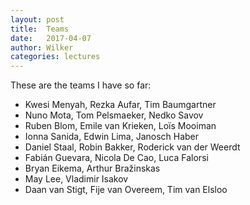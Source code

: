 ```yaml
---
layout: post
title:  Teams
date:   2017-04-07
author: Wilker
categories: lectures
---
```


These are the teams I have so far:

* Kwesi Menyah, Rezka Aufar, Tim Baumgartner
* Nuno Mota, Tom Pelsmaeker, Nedko Savov
* Ruben Blom, Emile van Krieken, Loïs Mooiman
* Ionna Sanida, Edwin Lima, Janosch Haber
* Daniel Staal, Robin Bakker, Roderick van der Weerdt
* Fabián Guevara, Nicola De Cao, Luca Falorsi
* Bryan Eikema, Arthur Bražinskas
* May Lee, Vladimir Isakov
* Daan van Stigt, Fije van Overeem, Tim van Elsloo
